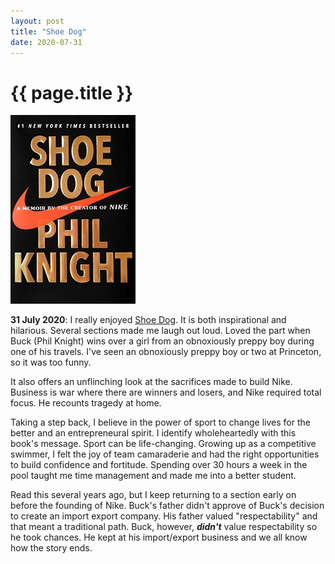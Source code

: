 ```yaml
---
layout: post
title: "Shoe Dog"
date: 2020-07-31
---
```

<h1>{{ page.title }}</h1>
<p><img src="/static/img/shoedog.jpg" width="200"/></p>

						
<p><b>31 July 2020</b>:  I really enjoyed <u>Shoe Dog</u>.  It is both inspirational and hilarious.
			Several sections made me laugh out loud.  Loved the part when Buck (Phil Knight) wins over a girl from an obnoxiously
			preppy boy during one of his travels.  I've seen an obnoxiously preppy boy or two at Princeton, so it was too funny.
</p>
		
<p>
			It also offers an unflinching look at the sacrifices made to 
			build Nike.  Business is war where there are winners and losers, and Nike required 
			total focus.  He recounts tragedy at home.     
		</p>


<p> Taking a step back, I believe in the power of sport to change lives for the better and an 
entrepreneural spirit.  I identify wholeheartedly with this book's message.  Sport can be life-changing.  Growing up as a competitive swimmer, I felt the joy of team camaraderie and had the right opportunities to build confidence and fortitude. Spending over 30 hours a week in the pool taught me time management and made me into a better student. 
</p>

<p> Read this several years ago, but I keep returning to a section early on before the founding of Nike.  Buck's
			father didn't approve of Buck's decision to create an import export company.
			His father valued "respectability" and that meant a traditional path.  
			Buck, however, <b><em>didn't</em></b> value respectability so he took chances.  He kept at his import/export business 
			and we all know how the story ends. 
</p>
	